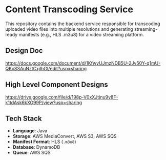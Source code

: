 # Content Transcoding Service
This repository contains the backend service responsible for transcoding uploaded video files into multiple resolutions and generating streaming-ready manifests (e.g., HLS .m3u8) for a video streaming platform.

## Design Doc
https://docs.google.com/document/d/1KfwyUJmzNDB5U-2Jv50Y-q1mU-QKxSSAuNztCxjIhGI/edit?usp=sharing

## High Level Component Designs
https://drive.google.com/file/d/198p-V0xXJtjnu9v8F-k1tdAsk6kXG99P/view?usp=sharing

## Tech Stack
- **Language**: Java
- **Storage**: AWS MediaConvert, AWS S3, AWS SQS
- **Manifest Format**: HLS (`.m3u8`)
- **Database**: DynamoDB
- **Queue**: AWS SQS


